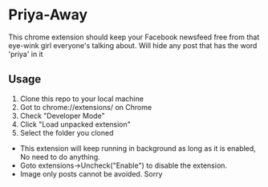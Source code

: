 # Priya-Away
This chrome extension should keep your Facebook newsfeed free from that eye-wink girl everyone's talking about. Will hide any post that has the word 'priya' in it

## Usage
1. Clone this repo to your local machine
1. Got to chrome://extensions/ on Chrome
1. Check "Developer Mode"
1. Click "Load unpacked extension"
1. Select the folder you cloned

* This extension will keep running in background as long as it is enabled, No need to do anything.
* Goto extensions->Uncheck("Enable") to disable the extension.
* Image only posts cannot be avoided. Sorry